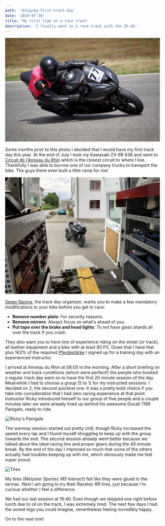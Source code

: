 ```yaml
---
path: '/blog/my-first-track-day'
date: '2019-07-30'
title: 'My first time on a race track'
description: 'I finally went to a race track with the ZX-6R.'
---
```


![Action shot](./action_shot.jpg)

Some months prior to this photo I decided that I would have my first track day this year. At the end of July I took my Kawasaki ZX-6R 636 and went to [Circuit de l'Anneau du Rhin](https://www.rheinring.com/rennstrecken/rennstrecke-3-0-km/) which is the closest circuit to where I live. Thankfully I was able to borrow one of our company trucks to transport the bike. The guys there even built a little ramp for me!

![Loading the bike in the truck](./loading.jpg)

[Speer Racing](https://www.speer-racing.de/startseite/), the track day organizer, wants you to make a few mandatory modifications to your bike before you get to race:

- **Remove number plate**: For security reasons.
- **Remove mirrors**: Always focus on what's ahead of you.
- **Put tape over the brake and head lights**: To not have glass shards all over the track if you crash.

They also want you to have lots of experience riding on the street (or track), all leather equipment and a bike with at least 80 PS. Given that I have that plus 163% of the required [Pferdestärke](https://en.wikipedia.org/wiki/Horsepower) I signed up for a training day with an experienced instructor.

I arrived at Anneau du Rhin at 08:00 in the morning. After a short briefing on weather and track conditions (which were perfect!) the people who booked a regular track day went on to have the first 20 minute session of the day. Meanwhile I had to choose a group (5 to 1) for my instructed sessions. I decided on 2, the second quickest one. It was a pretty bold choice if you take into consideration that I had zero racing experience at that point. Instructor Ricky introduced himself to our group of five people and a couple minutes later we were already lined up behind his awesome Ducati 1199 Panigale, ready to ride.

![Ricky's Panigale](./rennleitung.jpg)

The warmup session started out pretty chill, though Ricky increased the speed every lap and I found myself struggling to keep up with the group towards the end. The second session already went better because we talked about the ideal racing line and proper gears during the 40 minute break. By the end of the day I improved so much that some of the others actually had troubles keeping up with _me_, which obviously made me feel super proud.

![Tires](./tires.jpg)

My tires (_Metzeler Sportec M5 Interact_) felt like they were glued to the tarmac. Next I am going to try their Racetec RR tires, just because I'm curious whether I feel a difference.

We had our last session at 16:40. Even though we skipped one right before lunch due to oil on the track, I was extremely tired. The next few days I had the sorest legs you could imagine, nevertheless feeling incredibly happy.

On to the next one!

